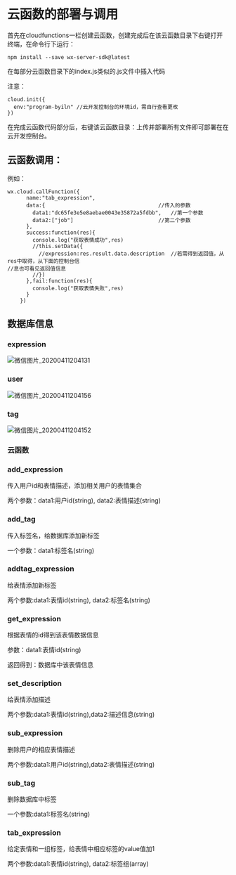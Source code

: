 # 云函数的部署与调用

首先在cloudfunctions一栏创建云函数，创建完成后在该云函数目录下右键打开终端，在命令行下运行：

```
npm install --save wx-server-sdk@latest
```

在每部分云函数目录下的index.js类似的.js文件中插入代码

注意：

```
cloud.init({
  env:"program-byiln" //云开发控制台的环境id，需自行查看更改
})
```

在完成云函数代码部分后，右键该云函数目录：上传并部署所有文件即可部署在在云开发控制台。



## 云函数调用：

例如：

```
wx.cloud.callFunction({
      name:"tab_expression",
      data:{									//传入的参数
        data1:"dc65fe3e5e8aebae0043e35872a5fdbb",	//第一个参数
        data2:["job"]							//第二个参数
      },
      success:function(res){
        console.log("获取表情成功",res)
        //this.setData({
          //expression:res.result.data.description	//若需得到返回值，从res中取得，从下面的控制台信													//息也可看见返回值信息
        //})
      },fail:function(res){
        console.log("获取表情失败",res)
      }
    })
```

## 数据库信息

### expression

![微信图片_20200411204131](E:\wechat_program\functions\微信图片_20200411204131.png)

### user

![微信图片_20200411204156](E:\wechat_program\functions\微信图片_20200411204156.png)

### tag

![微信图片_20200411204152](E:\wechat_program\functions\微信图片_20200411204152.png)

### 云函数

### add_expression

传入用户id和表情描述，添加相关用户的表情集合

两个参数：data1:用户id(string), data2:表情描述(string)

### add_tag

传入标签名，给数据库添加新标签

一个参数：data1:标签名(string)

### addtag_expression

给表情添加新标签

两个参数:data1:表情id(string), data2:标签名(string)

### get_expression

根据表情的id得到该表情数据信息

参数：data1:表情id(string)

返回得到：数据库中该表情信息

### set_description

给表情添加描述

两个参数:data1:表情id(string),data2:描述信息(string)

### sub_expression

删除用户的相应表情描述

两个参数:data1:用户id(string),data2:表情描述(string)

### sub_tag

删除数据库中标签

一个参数:data1:标签名(string)

### tab_expression

给定表情和一组标签，给表情中相应标签的value值加1

两个参数:data1:表情id(string), data2:标签组(array)